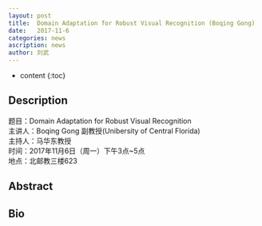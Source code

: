```yaml
---
layout: post
title:  Domain Adaptation for Robust Visual Recognition (Boqing Gong)
date:   2017-11-6 
categories: news
ascription: news
author: 刘武
---
```

* content
{:toc}
## Description
题目：Domain Adaptation for Robust Visual Recognition  
主讲人：Boqing Gong 副教授(Unibersity of Central Florida)  
主持人：马华东教授  
时间：2017年11月6日（周一）下午3点~5点  
地点：北邮教三楼623





## Abstract

## Bio
